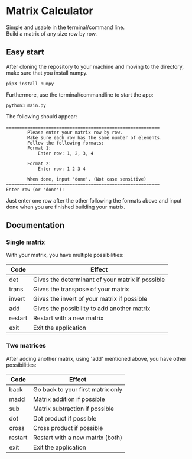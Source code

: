 # Matrix Calculator
Simple and usable in the terminal/command line.
<br/>
Build a matrix of any size row by row. <br/>
## Easy start
After cloning the repository to your machine and moving to the directory, make sure that you install numpy.
```commandline
pip3 install numpy
```
Furthermore, use the terminal/commandline to start the app:
```commandline
python3 main.py
```
The following should appear:
```commandline
==========================================================
		Please enter your matrix row by row.
		Make sure each row has the same number of elements.
		Follow the following formats:
		Format 1:
			Enter row: 1, 2, 3, 4

		Format 2:
			Enter row: 1 2 3 4

		When done, input 'done'. (Not case sensitive)
==========================================================
Enter row (or 'done'): 
```
Just enter one row after the other following the formats above and input done when you are finished building your matrix.

## Documentation

### Single matrix
With your matrix, you have multiple possibilities:

| Code    | Effect                                           |
|---------|--------------------------------------------------|
| det     | Gives the determinant of your matrix if possible |
| trans   | Gives the transpose of your matrix               |
| invert  | Gives the invert of your matrix if possible      |
| add     | Gives the possibility to add another matrix      |
| restart | Restart with a new matrix                        |
| exit    | Exit the application                             |


### Two matrices
After adding another matrix, using 'add' mentioned above, you have other possibilities:

| Code    | Effect                            |
|---------|-----------------------------------|
| back    | Go back to your first matrix only |
| madd    | Matrix addition if possible       |
| sub     | Matrix subtraction if possible    |
| dot     | Dot product if possible           |
| cross   | Cross product if possible         |
| restart | Restart with a new matrix (both)  |
| exit    | Exit the application              |
